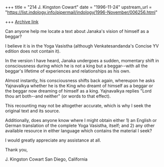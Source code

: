 +++
title = "214 J. Kingston Cowart"
date = "1996-11-24"
upstream_url = "https://list.indology.info/pipermail/indology/1996-November/006256.html"

+++
[Archive link](https://list.indology.info/pipermail/indology/1996-November/006256.html)

Can anyone help me locate a text about Janaka's vision of himself as a beggar?  

I believe it is in the Yoga Vasistha (although Venkatesandanda's Concise YV
edition does not contain it).

In the version I have heard, Janaka undergoes a sudden, momentary shift in
consciousness during which he is not a king but a beggar--with all the
beggar's lifetime of experiences and relationships as his own.  

Almost instantly, his consciousness shifts back again, whereupon he asks
Yajnavalkya whether he is the King who dreamt of himself as a beggar or the
beggar now dreaming of himself as a king. Yajnavalkya replies "Lord thou art
both--and neither" (or words to that effect).

This recounting may not be altogether accurate, which is why I seek the
original text and its source.

Additionally, does anyone know where I might obtain either
        1) an English or German translation of the complete Yoga Vasistha,
itself; and 
        2) any other available resource in either language which contains
the material I seek?   

I would greatly appreciate any assistance at all.

Thank you,

J. Kingston Cowart
San Diego, California
<jkcowart at io-online.com>






